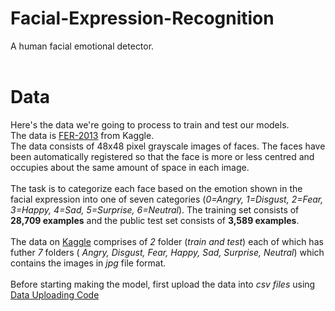 # Facial-Expression-Recognition
A human facial emotional detector.<br>
<br>
# Data 
Here's the data we're going to process to train and test our models.<br>
The data is [FER-2013](https://www.kaggle.com/msambare/fer2013) from Kaggle.
<br>
The data consists of 48x48 pixel grayscale images of faces. The faces have been automatically registered so that the face is more or less centred and occupies about the same amount of space in each image.<br>
<br>
The task is to categorize each face based on the emotion shown in the facial expression into one of seven categories (*0=Angry, 1=Disgust, 2=Fear, 3=Happy, 4=Sad, 5=Surprise, 6=Neutral*). The training set consists of **28,709 examples** and the public test set consists of **3,589 examples**.<br>
<br>
The data on [Kaggle](https://www.kaggle.com/msambare/fer2013) comprises of *2* folder (*train and test*) each of which has futher *7* folders ( *Angry, Disgust, Fear, Happy, Sad, Surprise, Neutral*) which contains the images in *jpg* file format.<br>
<br>
Before starting making the model, first upload the data into *csv files* using [Data Uploading Code](https://github.com/dochimekashiariri/Facial-Expression-Recognition/blob/master/data_uploading.ipynb)<br>
<br>
